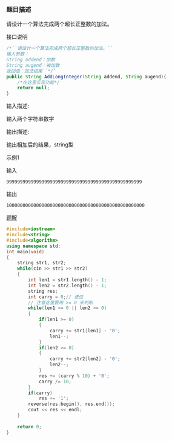 ### 题目描述

请设计一个算法完成两个超长正整数的加法。

接口说明

```java
/*``请设计一个算法完成两个超长正整数的加法。``
输入参数：
String addend：加数
String augend：被加数
返回值：加法结果``*/` 
public String AddLongInteger(String addend, String augend){  
	/*在这里实现功能*/
	return null;  
}
```

输入描述:

输入两个字符串数字

输出描述:

输出相加后的结果，string型

示例1

输入

```
99999999999999999999999999999999999999999999999999
```

输出

```
100000000000000000000000000000000000000000000000000
```

[题解](https://blog.nowcoder.net/n/5f05052e963e424cbb81b8abc6d7a49d)

```cpp
#include<iostream>
#include<string>
#include<algorithm>
using namespace std;
int main(void)
{
    string str1, str2;
    while(cin >> str1 >> str2)
    {
        int len1 = str1.length() - 1;
        int len2 = str2.length() - 1;
        string res;
        int carry = 0;// 进位
        // 注意这里要用 >= 0 来判断
        while(len1 >= 0 || len2 >= 0)
        {
            if(len1 >= 0)
            {
                carry += str1[len1] - '0';
                len1--;
            }
            if(len2 >= 0)
            {
                carry += str2[len2] - '0';
                len2--;
            }
            res += (carry % 10) + '0';
            carry /= 10;
        }
        if(carry)
            res += '1';
        reverse(res.begin(), res.end());
        cout << res << endl;
    }
    
    return 0;
}
```

